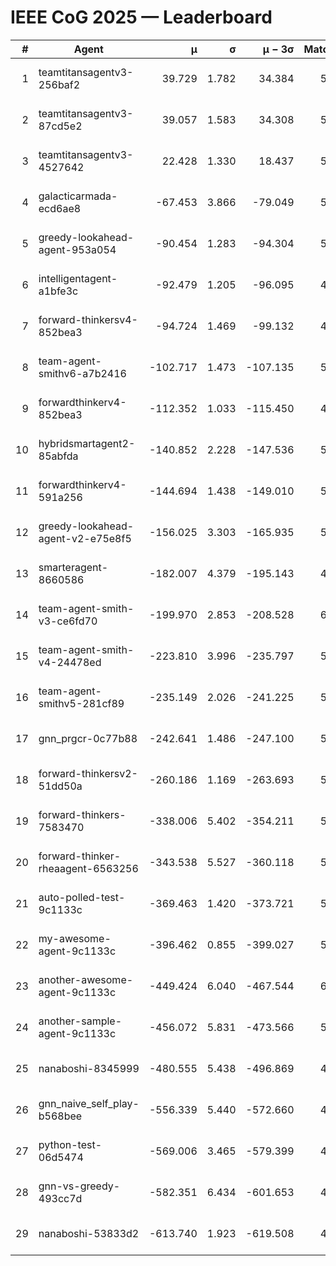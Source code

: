 # IEEE CoG 2025 — Leaderboard

| # | Agent | μ | σ | μ − 3σ | Matches | Updated |
|---:|---|---:|---:|---:|---:|---|
| 1 | teamtitansagentv3-256baf2 | 39.729 | 1.782 | 34.384 | 5868 | 2025-08-19 07:43 |
| 2 | teamtitansagentv3-87cd5e2 | 39.057 | 1.583 | 34.308 | 5712 | 2025-08-19 07:43 |
| 3 | teamtitansagentv3-4527642 | 22.428 | 1.330 | 18.437 | 5596 | 2025-08-19 07:43 |
| 4 | galacticarmada-ecd6ae8 | -67.453 | 3.866 | -79.049 | 5680 | 2025-08-19 07:43 |
| 5 | greedy-lookahead-agent-953a054 | -90.454 | 1.283 | -94.304 | 5328 | 2025-08-19 07:43 |
| 6 | intelligentagent-a1bfe3c | -92.479 | 1.205 | -96.095 | 4486 | 2025-08-19 07:43 |
| 7 | forward-thinkersv4-852bea3 | -94.724 | 1.469 | -99.132 | 4780 | 2025-08-19 07:43 |
| 8 | team-agent-smithv6-a7b2416 | -102.717 | 1.473 | -107.135 | 5540 | 2025-08-19 07:43 |
| 9 | forwardthinkerv4-852bea3 | -112.352 | 1.033 | -115.450 | 4464 | 2025-08-19 07:43 |
| 10 | hybridsmartagent2-85abfda | -140.852 | 2.228 | -147.536 | 5342 | 2025-08-19 07:43 |
| 11 | forwardthinkerv4-591a256 | -144.694 | 1.438 | -149.010 | 5011 | 2025-08-19 07:43 |
| 12 | greedy-lookahead-agent-v2-e75e8f5 | -156.025 | 3.303 | -165.935 | 5708 | 2025-08-19 07:43 |
| 13 | smarteragent-8660586 | -182.007 | 4.379 | -195.143 | 4789 | 2025-08-19 07:43 |
| 14 | team-agent-smith-v3-ce6fd70 | -199.970 | 2.853 | -208.528 | 6186 | 2025-08-19 07:43 |
| 15 | team-agent-smith-v4-24478ed | -223.810 | 3.996 | -235.797 | 5846 | 2025-08-19 07:43 |
| 16 | team-agent-smithv5-281cf89 | -235.149 | 2.026 | -241.225 | 5800 | 2025-08-19 07:43 |
| 17 | gnn_prgcr-0c77b88 | -242.641 | 1.486 | -247.100 | 5490 | 2025-08-19 07:43 |
| 18 | forward-thinkersv2-51dd50a | -260.186 | 1.169 | -263.693 | 5806 | 2025-08-19 07:43 |
| 19 | forward-thinkers-7583470 | -338.006 | 5.402 | -354.211 | 5180 | 2025-08-19 07:43 |
| 20 | forward-thinker-rheaagent-6563256 | -343.538 | 5.527 | -360.118 | 5106 | 2025-08-19 07:43 |
| 21 | auto-polled-test-9c1133c | -369.463 | 1.420 | -373.721 | 5280 | 2025-08-19 07:43 |
| 22 | my-awesome-agent-9c1133c | -396.462 | 0.855 | -399.027 | 5940 | 2025-08-19 07:43 |
| 23 | another-awesome-agent-9c1133c | -449.424 | 6.040 | -467.544 | 6160 | 2025-08-19 07:43 |
| 24 | another-sample-agent-9c1133c | -456.072 | 5.831 | -473.566 | 5680 | 2025-08-19 07:43 |
| 25 | nanaboshi-8345999 | -480.555 | 5.438 | -496.869 | 4800 | 2025-08-19 07:43 |
| 26 | gnn_naive_self_play-b568bee | -556.339 | 5.440 | -572.660 | 4640 | 2025-08-19 07:43 |
| 27 | python-test-06d5474 | -569.006 | 3.465 | -579.399 | 4630 | 2025-08-19 07:43 |
| 28 | gnn-vs-greedy-493cc7d | -582.351 | 6.434 | -601.653 | 4640 | 2025-08-19 07:43 |
| 29 | nanaboshi-53833d2 | -613.740 | 1.923 | -619.508 | 4220 | 2025-08-19 07:43 |
